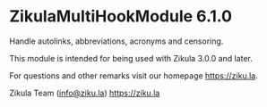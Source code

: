 # ZikulaMultiHookModule 6.1.0

Handle autolinks, abbreviations, acronyms and censoring.

This module is intended for being used with Zikula 3.0.0 and later.

For questions and other remarks visit our homepage https://ziku.la.

Zikula Team (info@ziku.la)
https://ziku.la
